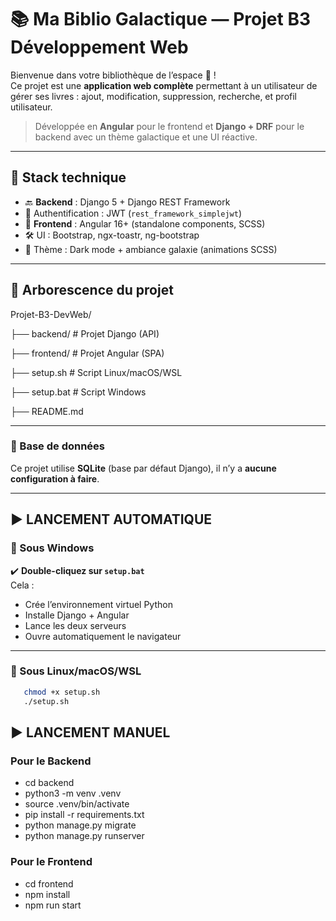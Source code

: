 # 📚 Ma Biblio Galactique — Projet B3 Développement Web

Bienvenue dans votre bibliothèque de l’espace 🌌 !  
Ce projet est une **application web complète** permettant à un utilisateur de gérer ses livres : ajout, modification, suppression, recherche, et profil utilisateur.  

> Développée en **Angular** pour le frontend et **Django + DRF** pour le backend avec un thème galactique et une UI réactive.

---

## 🔧 Stack technique

- 🔙 **Backend** : Django 5 + Django REST Framework
- 🔐 Authentification : JWT (`rest_framework_simplejwt`)
- 🎨 **Frontend** : Angular 16+ (standalone components, SCSS)
- 🛠️ UI : Bootstrap, ngx-toastr, ng-bootstrap
- 🌌 Thème : Dark mode + ambiance galaxie (animations SCSS)

---

## 📁 Arborescence du projet

Projet-B3-DevWeb/

├── backend/ # Projet Django (API)

├── frontend/ # Projet Angular (SPA)

├── setup.sh # Script Linux/macOS/WSL

├── setup.bat # Script Windows

├── README.md

---

### 💾 Base de données

Ce projet utilise **SQLite** (base par défaut Django), il n’y a **aucune configuration à faire**.

---

## ▶️ LANCEMENT AUTOMATIQUE

### 🔹 Sous **Windows**

✔️ **Double-cliquez sur `setup.bat`**  
Cela :
- Crée l’environnement virtuel Python
- Installe Django + Angular
- Lance les deux serveurs
- Ouvre automatiquement le navigateur

---

### 🔸 Sous **Linux/macOS/WSL**

```bash
   chmod +x setup.sh
   ./setup.sh
```

## ▶️ LANCEMENT MANUEL


### Pour le Backend
- cd backend
- python3 -m venv .venv
- source .venv/bin/activate
- pip install -r requirements.txt
- python manage.py migrate
- python manage.py runserver

### Pour le Frontend
- cd frontend
- npm install
- npm run start